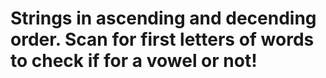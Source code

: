 # Strings in ascending and decending order. Scan for first letters of words to check if for a vowel or not!

